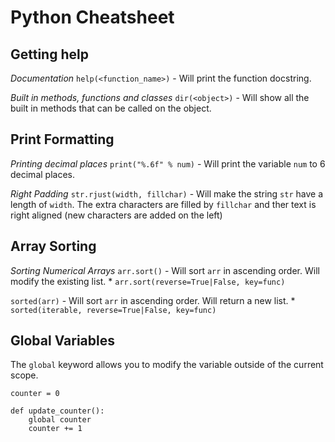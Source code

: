# Python Cheatsheet

## Getting help

*Documentation*
`help(<function_name>)` - Will print the function docstring.

*Built in methods, functions and classes*
`dir(<object>)` - Will show all the built in methods that can be called on the object.

## Print Formatting

*Printing decimal places*
`print("%.6f" % num)` - Will print the variable `num` to 6 decimal places.

*Right Padding*
`str.rjust(width, fillchar)` - Will make the string `str` have a length of `width`. The extra characters are filled by `fillchar` and ther text is right aligned (new characters are added on the left)


## Array Sorting

*Sorting Numerical Arrays*
`arr.sort()` - Will sort `arr` in ascending order. Will modify the existing list.
    * `arr.sort(reverse=True|False, key=func)`


`sorted(arr)` - Will sort `arr` in ascending order. Will return a new list.
    * `sorted(iterable, reverse=True|False, key=func)`
    
    
## Global Variables

The `global` keyword allows you to modify the variable outside of the current scope.

```
counter = 0

def update_counter():
    global counter
    counter += 1
```
